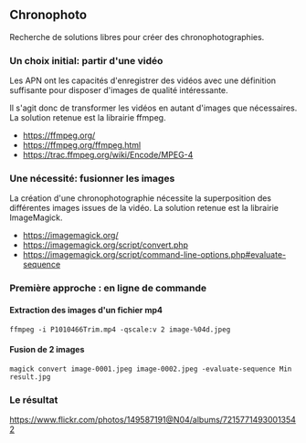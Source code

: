 ## Chronophoto
Recherche de solutions libres pour créer des chronophotographies. 
### Un choix initial: partir d'une vidéo
Les APN ont les capacités d'enregistrer des vidéos avec une définition suffisante pour disposer d'images de qualité intéressante.

Il s'agit donc de transformer les vidéos en autant d'images que nécessaires. La solution retenue est la librairie ffmpeg.
* https://ffmpeg.org/
* https://ffmpeg.org/ffmpeg.html
* https://trac.ffmpeg.org/wiki/Encode/MPEG-4

### Une nécessité: fusionner les images
La création d'une chronophotographie nécessite la superposition des différentes images issues de la vidéo. La solution retenue est la librairie ImageMagick.
* https://imagemagick.org/
* https://imagemagick.org/script/convert.php
* https://imagemagick.org/script/command-line-options.php#evaluate-sequence

### Première approche : en ligne de commande
#### Extraction des images d'un fichier mp4
``` shell
ffmpeg -i P1010466Trim.mp4 -qscale:v 2 image-%04d.jpeg
```
#### Fusion de 2 images
``` shell
magick convert image-0001.jpeg image-0002.jpeg -evaluate-sequence Min result.jpg
```
### Le résultat

https://www.flickr.com/photos/149587191@N04/albums/72157714930013542
